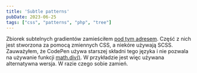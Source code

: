 ```yaml
---
title: 'Subtle patterns'
pubDate: 2023-06-25
tags: ["css", "patterns", "php", "tree"]
---
```


Zbiorek subtelnych gradientów zamieściłem <a href="https://codepen.io/kartofelek007/pen/jOQVjPx">pod tym adresem</a>. Część z nich jest stworzona za pomocą zmiennych CSS, a niekóre używają SCSS. Zauważyłem, że CodePen używa starszej składni tego języka i nie pozwala na używanie funkcji <a href="https://sass-lang.com/documentation/modules/math#div">math.div()</a>. W przykładzie jest więc używana alternatywna wersja. W razie czego sobie zamień.
